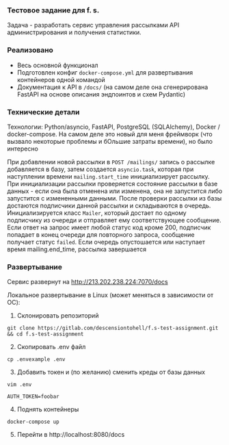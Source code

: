 
### Тестовое задание для f. s.
Задача - разработать сервис управления рассылками API администрирования и получения статистики.
### Реализовано
 - Весь основной функционал
 - Подготовлен конфиг `docker-compose.yml` для развертывания контейнеров одной командой
 - Документация к API в `/docs/` (на самом деле она сгенерирована FastAPI на основе описания эндпоинтов и схем Pydantic)
### Технические детали
Технологии: Python/asyncio, FastAPI, PostgreSQL (SQLAlchemy), Docker / docker-compose. На самом деле это новый для меня фреймворк (что вызвало некоторые проблемы и бОльшие затраты времени), но было интересно

При добавлении новой рассылки в `POST /mailings/` запись о рассылке добавляется в базу, затем создается `asyncio.task`, которая при наступлении времени `mailing.start_time` инициализирует рассылку. При инициализации рассылки проверяется состояние рассылки в базе данных - если она была отменена или изменена, она не запустится либо запустится с измененными данными. После проверки рассылки из базы достаются подписчики данной рассылки и складываются в очередь. Инициализируется класс `Mailer`, который достает по одному подписчику из очереди и отправляет ему соответствующее сообщение. Если ответ на запрос имеет любой статус код кроме 200, подписчик попадает в конец очереди для повторного запроса, сообщение получает статус `failed`. Если очередь опустошается или наступает время mailing.end_time, рассылка завершается
### Развертывание
Сервис развернут на http://213.202.238.224:7070/docs

Локальное развертывание в Linux (может меняться в зависимости от ОС):
1. Склонировать репозиторий 
```
git clone https://gitlab.com/descensiontohell/f.s-test-assignment.git && cd f.s-test-assignment
```
2. Скопировать .env файл
```
cp .envexample .env
```
3. Добавить токен и (по желанию) сменить креды  от базы данных
```
vim .env
```
```
AUTH_TOKEN=foobar
```
4. Поднять контейнеры
```
docker-compose up
```
5. Перейти в http://localhost:8080/docs

